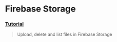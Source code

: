 # Firebase Storage
### [Tutorial](https://designcode.io/swiftui-advanced-handbook-firebase-storage)
> Upload, delete and list files in Firebase Storage
